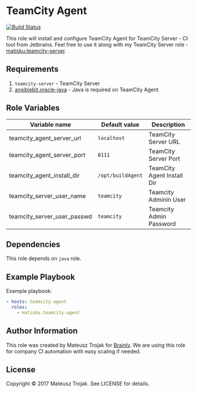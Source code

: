 TeamCity Agent
=========

[![Build Status](https://api.travis-ci.org/ekapusta/ansible-teamcity-agent.svg?branch=master)](https://travis-ci.org/ekapusta/ansible-teamcity-agent)

This role will install and configure TeamCity Agent for TeamCity Server - CI tool from Jetbrains.
Feel free to use it along with my TeamCity Server role - [matisku.teamcity-server](https://github.com/ekapusta/ansible-teamcity-server).

## Requirements
1. `teamcity-server` - TeamCity Server
2. [ansiblebit.oracle-java](https://github.com/ansiblebit/oracle-java) - Java is required on TeamCity Agent

## Role Variables
| Variable name               | Default value      | Description                |
|-----------------------------|--------------------|----------------------------|
| teamcity_agent_server_url   |  `localhost`       | TeamCity Server URL        |
| teamcity_agent_server_port  |  `8111`            | TeamCity Server Port       |
| teamcity_agent_install_dir  |  `/opt/buildAgent` | TeamCity Agent Install Dir |
| teamcity_server_user_name   | `teamcity`         | Teamcity Adminin User      |
| teamcity_server_user_passwd | `teamcity`         | Teamcity Admin Password    |

## Dependencies
This role depends on `java` role.

## Example Playbook
Example playbook:

```yaml
- hosts: teamcity-agent
  roles:
    - matisku.teamcity-agent
```

## Author Information
This role was created by Mateusz Trojak for [Brainly](http://www.brainly.com).
We are using this role for company CI automation with easy scaling if needed.

## License
Copyright © 2017 Mateusz Trojak. See LICENSE for details.
